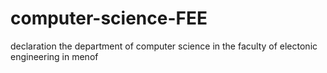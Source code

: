 # computer-science-FEE
declaration the department of computer science in the faculty of electonic engineering in menof  
